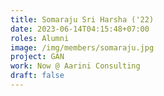 ```yaml
---
title: Somaraju Sri Harsha ('22)
date: 2023-06-14T04:15:48+07:00
roles: Alumni
image: /img/members/somaraju.jpg
project: GAN
work: Now @ Aarini Consulting
draft: false
---
```


